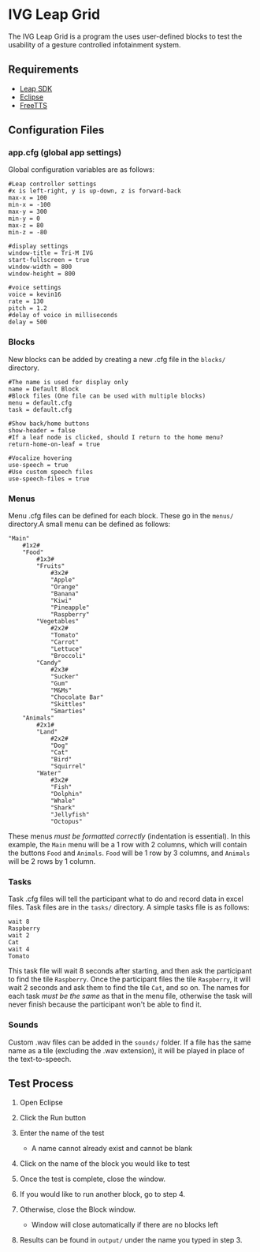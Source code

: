 # IVG Leap Grid
The IVG Leap Grid is a program the uses user-defined blocks to test the usability of a gesture controlled infotainment system.

## Requirements
  - [Leap SDK]
  - [Eclipse]
  - [FreeTTS]

## Configuration Files

### app.cfg (global app settings)
Global configuration variables are as follows:
```
#Leap controller settings
#x is left-right, y is up-down, z is forward-back
max-x = 100
min-x = -100
max-y = 300
min-y = 0
max-z = 80
min-z = -80

#display settings
window-title = Tri-M IVG
start-fullscreen = true
window-width = 800
window-height = 800

#voice settings
voice = kevin16
rate = 130
pitch = 1.2
#delay of voice in milliseconds
delay = 500
```
### Blocks
New blocks can be added by creating a new .cfg file in the `blocks/` directory.
```
#The name is used for display only
name = Default Block
#Block files (One file can be used with multiple blocks)
menu = default.cfg
task = default.cfg

#Show back/home buttons
show-header = false
#If a leaf node is clicked, should I return to the home menu?
return-home-on-leaf = true

#Vocalize hovering
use-speech = true
#Use custom speech files
use-speech-files = true
```

### Menus
Menu .cfg files can be defined for each block. These go in the `menus/` directory.A small menu can be defined as follows:
```
"Main"
	#1x2#
	"Food"
		#1x3#
		"Fruits"
			#3x2#
			"Apple"
			"Orange"
			"Banana"
			"Kiwi"
			"Pineapple"
			"Raspberry"
		"Vegetables"
			#2x2#
			"Tomato"
			"Carrot"
			"Lettuce"
			"Broccoli"
		"Candy"
			#2x3#
			"Sucker"
			"Gum"
			"M&Ms"
			"Chocolate Bar"
			"Skittles"
			"Smarties"
	"Animals"
		#2x1#
		"Land"
			#2x2#
			"Dog"
			"Cat"
			"Bird"
			"Squirrel"
		"Water"
			#3x2#
			"Fish"
			"Dolphin"
			"Whale"
			"Shark"
			"Jellyfish"
			"Octopus"
```
These menus *must be formatted correctly* (indentation is essential). In this example, the `Main` menu will be a 1 row with 2 columns, which will contain the buttons `Food` and `Animals`. `Food` will be 1 row by 3 columns, and `Animals` will be 2 rows by 1 column.

### Tasks
Task .cfg files will tell the participant what to do and record data in excel files. Task files are in the `tasks/` directory. A simple tasks file is as follows:
```
wait 8
Raspberry
wait 2
Cat
wait 4
Tomato
```
This task file will wait 8 seconds after starting, and then ask the participant to find the tile `Raspberry`. Once the participant files the tile `Raspberry`, it will wait 2 seconds and ask them to find the tile `Cat`, and so on. The names for each task *must be the same* as that in the menu file, otherwise the task will never finish because the participant won't be able to find it.

### Sounds
Custom .wav files can be added in the `sounds/` folder. If a file has the same name as a tile (excluding the .wav extension), it will be played in place of the text-to-speech.

## Test Process
1. Open Eclipse
2. Click the Run button
3. Enter the name of the test
   - A name cannot already exist and cannot be blank
4. Click on the name of the block you would like to test
5. Once the test is complete, close the window.
6. If you would like to run another block, go to step 4.
7. Otherwise, close the Block window.
   - Window will close automatically if there are no blocks left
8. Results can be found in `output/` under the name you typed in step 3.


   [Leap SDK]: <https://developer.leapmotion.com/get-started>
   [Eclipse]: <http://www.eclipse.org/downloads/packages/eclipse-ide-java-ee-developers/mars2>
   [FreeTTS]: <http://freetts.sourceforge.net/docs/index.php#download_and_install>

